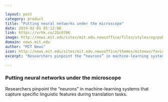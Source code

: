 ```yaml
---

layout: post
category: product
title: "Putting neural networks under the microscope"
date: 2019-02-01 05:12:08
link: https://vrhk.co/2GcO76K
image: http://news.mit.edu/sites/mit.edu.newsoffice/files/styles/og/public/images/2019/MIT-Analyzing-Neurons.jpg
domain: news.mit.edu
author: "MIT News"
icon: http://news.mit.edu/sites/mit.edu.newsoffice/themes/mitnews/favicon.ico
excerpt: "Researchers pinpoint the “neurons” in machine-learning systems that capture specific linguistic features during translation tasks."

---
```


### Putting neural networks under the microscope

Researchers pinpoint the “neurons” in machine-learning systems that capture specific linguistic features during translation tasks.